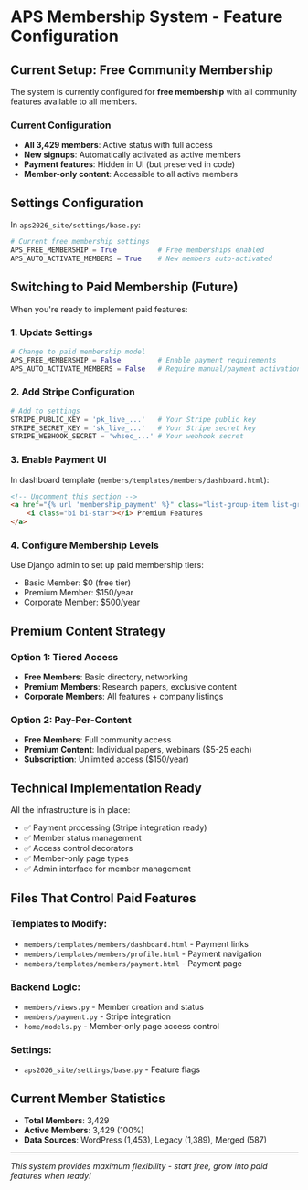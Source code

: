 # APS Membership System - Feature Configuration

## Current Setup: Free Community Membership

The system is currently configured for **free membership** with all community features available to all members.

### Current Configuration
- **All 3,429 members**: Active status with full access
- **New signups**: Automatically activated as active members
- **Payment features**: Hidden in UI (but preserved in code)
- **Member-only content**: Accessible to all active members

## Settings Configuration

In `aps2026_site/settings/base.py`:

```python
# Current free membership settings
APS_FREE_MEMBERSHIP = True          # Free memberships enabled
APS_AUTO_ACTIVATE_MEMBERS = True    # New members auto-activated
```

## Switching to Paid Membership (Future)

When you're ready to implement paid features:

### 1. Update Settings
```python
# Change to paid membership model
APS_FREE_MEMBERSHIP = False         # Enable payment requirements
APS_AUTO_ACTIVATE_MEMBERS = False   # Require manual/payment activation
```

### 2. Add Stripe Configuration
```python
# Add to settings
STRIPE_PUBLIC_KEY = 'pk_live_...'   # Your Stripe public key
STRIPE_SECRET_KEY = 'sk_live_...'   # Your Stripe secret key
STRIPE_WEBHOOK_SECRET = 'whsec_...' # Your webhook secret
```

### 3. Enable Payment UI
In dashboard template (`members/templates/members/dashboard.html`):
```html
<!-- Uncomment this section -->
<a href="{% url 'membership_payment' %}" class="list-group-item list-group-item-action">
    <i class="bi bi-star"></i> Premium Features
</a>
```

### 4. Configure Membership Levels
Use Django admin to set up paid membership tiers:
- Basic Member: $0 (free tier)
- Premium Member: $150/year
- Corporate Member: $500/year

## Premium Content Strategy

### Option 1: Tiered Access
- **Free Members**: Basic directory, networking
- **Premium Members**: Research papers, exclusive content
- **Corporate Members**: All features + company listings

### Option 2: Pay-Per-Content
- **Free Members**: Full community access
- **Premium Content**: Individual papers, webinars ($5-25 each)
- **Subscription**: Unlimited access ($150/year)

## Technical Implementation Ready

All the infrastructure is in place:
- ✅ Payment processing (Stripe integration ready)
- ✅ Member status management
- ✅ Access control decorators
- ✅ Member-only page types
- ✅ Admin interface for member management

## Files That Control Paid Features

### Templates to Modify:
- `members/templates/members/dashboard.html` - Payment links
- `members/templates/members/profile.html` - Payment navigation
- `members/templates/members/payment.html` - Payment page

### Backend Logic:
- `members/views.py` - Member creation and status
- `members/payment.py` - Stripe integration
- `home/models.py` - Member-only page access control

### Settings:
- `aps2026_site/settings/base.py` - Feature flags

## Current Member Statistics
- **Total Members**: 3,429
- **Active Members**: 3,429 (100%)
- **Data Sources**: WordPress (1,453), Legacy (1,389), Merged (587)

---

*This system provides maximum flexibility - start free, grow into paid features when ready!*
